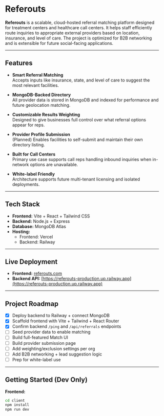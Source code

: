 # Referouts

**Referouts** is a scalable, cloud-hosted referral matching platform designed for treatment centers and healthcare call centers. It helps staff efficiently route inquiries to appropriate external providers based on location, insurance, and level of care. The project is optimized for B2B networking and is extensible for future social-facing applications.

---

## Features

- **Smart Referral Matching**  
  Accepts inputs like insurance, state, and level of care to suggest the most relevant facilities.

- **MongoDB-Backed Directory**  
  All provider data is stored in MongoDB and indexed for performance and future geolocation matching.

- **Customizable Results Weighting**  
  Designed to give businesses full control over what referral options appear for reps.

- **Provider Profile Submission**  
  (Planned) Enables facilities to self-submit and maintain their own directory listing.

- **Built for Call Centers**  
  Primary use case supports call reps handling inbound inquiries when in-network options are unavailable.

- **White-label Friendly**  
  Architecture supports future multi-tenant licensing and isolated deployments.

---

## Tech Stack

- **Frontend:** Vite + React + Tailwind CSS  
- **Backend:** Node.js + Express  
- **Database:** MongoDB Atlas  
- **Hosting:**  
  - Frontend: Vercel  
  - Backend: Railway

---

## Live Deployment

- **Frontend:** [referouts.com](https://referouts.com)  
- **Backend API:** [https://referouts-production.up.railway.app](https://referouts-production.up.railway.app)

---

## Project Roadmap

- [x] Deploy backend to Railway + connect MongoDB  
- [x] Scaffold frontend with Vite + Tailwind + React Router  
- [x] Confirm backend `/ping` and `/api/referrals` endpoints  
- [ ] Seed provider data to enable matching  
- [ ] Build full-featured Match UI  
- [ ] Build provider submission page  
- [ ] Add weighting/exclusion settings per org  
- [ ] Add B2B networking + lead suggestion logic  
- [ ] Prep for white-label use

---

## Getting Started (Dev Only)

**Frontend:**
```bash
cd client
npm install
npm run dev
